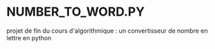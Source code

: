 # NUMBER_TO_WORD.PY
projet de fin du cours d'algorithmique : un convertisseur de nombre en lettre en python
